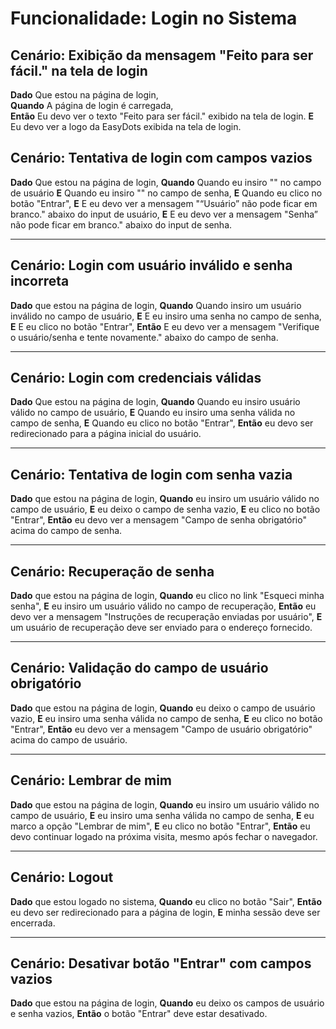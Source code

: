 # Funcionalidade: Login no Sistema

## Cenário: Exibição da mensagem "Feito para ser fácil." na tela de login

**Dado** Que estou na página de login,  
**Quando** A página de login é carregada,  
**Então** Eu devo ver o texto "Feito para ser fácil." exibido na tela de login.
**E** Eu devo ver a logo da EasyDots exibida na tela de login.

## Cenário: Tentativa de login com campos vazios

**Dado** Que estou na página de login,
**Quando** Quando eu insiro "" no campo de usuário
**E** Quando eu insiro "" no campo de senha,
**E** Quando eu clico no botão "Entrar",
**E** E eu devo ver a mensagem "“Usuário” não pode ficar em branco." abaixo do input de usuário,
**E** E eu devo ver a mensagem "Senha” não pode ficar em branco." abaixo do input de senha.

---

## Cenário: Login com usuário inválido e senha incorreta

**Dado** que estou na página de login,
**Quando** Quando insiro um usuário inválido no campo de usuário,
**E** E eu insiro uma senha no campo de senha,
**E** E eu clico no botão "Entrar",
**Então** E eu devo ver a mensagem "Verifique o usuário/senha e tente novamente." abaixo do campo de senha.

---

## Cenário: Login com credenciais válidas

**Dado** Que estou na página de login,
**Quando** Quando eu insiro usuário válido no campo de usuário,
**E** Quando eu insiro uma senha válida no campo de senha,
**E** Quando eu clico no botão "Entrar",
**Então** eu devo ser redirecionado para a página inicial do usuário.

---

## Cenário: Tentativa de login com senha vazia

**Dado** que estou na página de login,
**Quando** eu insiro um usuário válido no campo de usuário,
**E** eu deixo o campo de senha vazio,
**E** eu clico no botão "Entrar",
**Então** eu devo ver a mensagem "Campo de senha obrigatório" acima do campo de senha.

---

## Cenário: Recuperação de senha

**Dado** que estou na página de login,
**Quando** eu clico no link "Esqueci minha senha",
**E** eu insiro um usuário válido no campo de recuperação,
**Então** eu devo ver a mensagem "Instruções de recuperação enviadas por usuário",
**E** um usuário de recuperação deve ser enviado para o endereço fornecido.

---

## Cenário: Validação do campo de usuário obrigatório

**Dado** que estou na página de login,
**Quando** eu deixo o campo de usuário vazio,
**E** eu insiro uma senha válida no campo de senha,
**E** eu clico no botão "Entrar",
**Então** eu devo ver a mensagem "Campo de usuário obrigatório" acima do campo de usuário.

---

## Cenário: Lembrar de mim

**Dado** que estou na página de login,
**Quando** eu insiro um usuário válido no campo de usuário,
**E** eu insiro uma senha válida no campo de senha,
**E** eu marco a opção "Lembrar de mim",
**E** eu clico no botão "Entrar",
**Então** eu devo continuar logado na próxima visita, mesmo após fechar o navegador.

---

## Cenário: Logout

**Dado** que estou logado no sistema,
**Quando** eu clico no botão "Sair",
**Então** eu devo ser redirecionado para a página de login,
**E** minha sessão deve ser encerrada.

---

## Cenário: Desativar botão "Entrar" com campos vazios

**Dado** que estou na página de login,
**Quando** eu deixo os campos de usuário e senha vazios,
**Então** o botão "Entrar" deve estar desativado.
